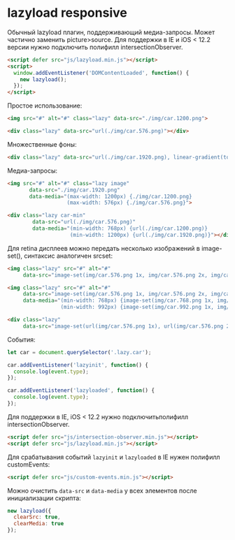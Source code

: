 # lazyload responsive

Обычный lazyload плагин, поддерживающий медиа-запросы. Может частично заменить picture>source.
Для поддержки в IE и iOS < 12.2 версии нужно подключить полифилл intersectionObserver.
```html
<script defer src="js/lazyload.min.js"></script>
<script>
  window.addEventListener('DOMContentLoaded', function() {
    new lazyload();
  });
</script>
```

Простое использование:
```html
<img src="#" alt="#" class="lazy" data-src="./img/car.1200.png">

<div class="lazy" data-src="url(./img/car.576.png)"></div>
```

Множественные фоны:
```html
<div class="lazy" data-src="url(./img/car.1920.png), linear-gradient(to top, red, black)"></div>
```

Медиа-запросы:
```html
<img src="#" alt="#" class="lazy image"
       data-src="./img/car.1920.png"
       data-media="(max-width: 1200px) {./img/car.1200.png}
                   (max-width: 576px) {./img/car.576.png}">

<div class="lazy car-min"
        data-src="url(./img/car.576.png)"
        data-media="(min-width: 768px) {url(./img/car.1200.png)}
                    (min-width: 1200px) {url(./img/car.1920.png)}"></div>
```

Для retina дисплеев можно передать несколько изображений в image-set(), синтаксис аналогичен srcset:
```html
<img class="lazy" src="#" alt="#"
     data-src="image-set(img/car.576.png 1x, img/car.576.png 2x, img/car.576.png 3x)">

<img class="lazy" src="#" alt="#"
     data-src="image-set(img/car.576.png 1x, img/car.576.png 2x, img/car.576.png 3x)"
     data-media="(min-width: 768px) {image-set(img/car.768.png 1x, img/car.768.png 2x, img/car.768.png 3x)}
                 (min-width: 992px) {image-set(img/car.992.png 1x, img/car.992.png 2x, img/car.992.png 3x)}">

<div class="lazy"
     data-src="image-set(url(img/car.576.png 1x), url(img/car.576.png 2x), url(img/car.576.png 3x))"
```

События:
```javascript
let car = document.querySelector('.lazy.car');

car.addEventListener('lazyinit', function() {
  console.log(event.type);
});

car.addEventListener('lazyloaded', function() {
  console.log(event.type);
});
```

Для поддержки в IE, iOS < 12.2 нужно подключитьполифилл intersectionObserver.
```html
<script defer src="js/intersection-observer.min.js"></script>
<script defer src="js/lazyload.min.js"></script>
```

Для срабатывания событий `lazyinit` и `lazyloaded` в IE нужен полифилл customEvents:
```html
<script defer src="js/custom-events.min.js"></script>
```

Можно очистить `data-src` и `data-media` у всех элементов после инициализации скрипта:
```javascript
new lazyload({
  clearSrc: true,
  clearMedia: true
});
```